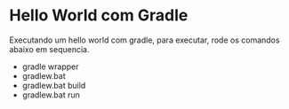# Hello World com Gradle

Executando um hello world com gradle, para executar, rode os comandos abaixo em sequencia.

  - gradle wrapper
  - gradlew.bat
  - gradlew.bat build
  - gradlew.bat run
